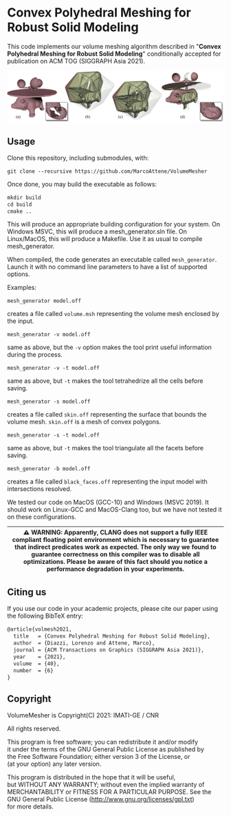 # Convex Polyhedral Meshing for Robust Solid Modeling

This code implements our volume meshing algorithm described in "**Convex Polyhedral Meshing for Robust Solid Modeling**" conditionally accepted for publication on ACM TOG (SIGGRAPH Asia 2021). 

<p align="center"><img src="teaser_img.png"></p>


## Usage
Clone this repository, including submodules, with:
```
git clone --recursive https://github.com/MarcoAttene/VolumeMesher
```
Once done, you may build the executable as follows:
```
mkdir build
cd build
cmake ..
```
This will produce an appropriate building configuration for your system.
On Windows MSVC, this will produce a mesh_generator.sln file.
On Linux/MacOS, this will produce a Makefile. 
Use it as usual to compile mesh_generator.

When compiled, the code generates an executable called ``mesh_generator``.
Launch it with no command line parameters to have a list of supported options.

Examples:

```
mesh_generator model.off
```
creates a file called ``volume.msh`` representing the volume mesh enclosed by the input.

```
mesh_generator -v model.off
```
same as above, but the ``-v`` option makes the tool print useful information during the process.

```
mesh_generator -v -t model.off
```
same as above, but ``-t`` makes the tool tetrahedrize all the cells before saving.

```
mesh_generator -s model.off
```
creates a file called ``skin.off`` representing the surface that bounds the volume mesh. ``skin.off`` is a mesh of convex polygons.

```
mesh_generator -s -t model.off
```
same as above, but ``-t`` makes the tool triangulate all the facets before saving.

```
mesh_generator -b model.off
```
creates a file called ``black_faces.off`` representing the input model with intersections resolved.



We tested our code on MacOS (GCC-10) and Windows (MSVC 2019).
It should work on Linux-GCC and MacOS-Clang too, but we have not tested it on these configurations.

|:warning: WARNING: Apparently, CLANG does not support a fully IEEE compliant floating point environment which is necessary to guarantee that indirect predicates work as expected. The only way we found to guarantee correctness on this compiler was to disable all optimizations. Please be aware of this fact should you notice a performance degradation in your experiments. |
| --- |

## Citing us
If you use our code in your academic projects, please cite our paper using the following BibTeX entry:
```
@article{volmesh2021,
  title   = {Convex Polyhedral Meshing for Robust Solid Modeling},
  author  = {Diazzi, Lorenzo and Attene, Marco},
  journal = {ACM Transactions on Graphics (SIGGRAPH Asia 2021)},
  year    = {2021},
  volume  = {40},
  number  = {6}
}
```

## Copyright

VolumeMesher is Copyright(C) 2021: IMATI-GE / CNR                                       

All rights reserved.                                                      
                                                                  
This program is free software; you can redistribute it and/or modify      
it under the terms of the GNU General Public License as published by      
the Free Software Foundation; either version 3 of the License, or         
(at your option) any later version.                                       
                                                                          
This program is distributed in the hope that it will be useful,           
but WITHOUT ANY WARRANTY; without even the implied warranty of            
MERCHANTABILITY or FITNESS FOR A PARTICULAR PURPOSE.  See the             
GNU General Public License (http://www.gnu.org/licenses/gpl.txt)          
for more details.                                                         
